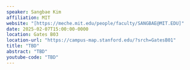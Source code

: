 ```yaml
---
speaker: Sangbae Kim
affiliation: MIT
website: "[https://meche.mit.edu/people/faculty/SANGBAE@MIT.EDU]"
date: 2025-02-07T15:00:00-0000
location: Gates B03
location-url: "https://campus-map.stanford.edu/?srch=GatesB01"
title: "TBD"
abstract: "TBD"
youtube-code: "TBD"
---
```

